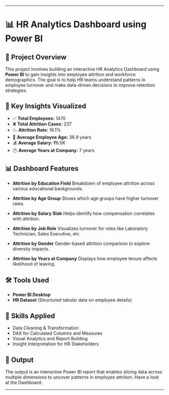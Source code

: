 
---

# 📊 HR Analytics Dashboard using Power BI

## 📝 Project Overview

This project involves building an interactive HR Analytics Dashboard using **Power BI** to gain insights into employee attrition and workforce demographics. The goal is to help HR teams understand patterns in employee turnover and make data-driven decisions to improve retention strategies.

## 📌 Key Insights Visualized

* ✅ **Total Employees:** 1470
* ❌ **Total Attrition Cases:** 237
* 📉 **Attrition Rate:** 16.1%
* 👥 **Average Employee Age:** 36.9 years
* 💰 **Average Salary:** ₹6.5K
* 🕒 **Average Years at Company:** 7 years

## 📊 Dashboard Features

* **Attrition by Education Field**
  Breakdown of employee attrition across various educational backgrounds.

* **Attrition by Age Group**
  Shows which age groups have higher turnover rates.

* **Attrition by Salary Slab**
  Helps identify how compensation correlates with attrition.

* **Attrition by Job Role**
  Visualizes turnover for roles like Laboratory Technician, Sales Executive, etc.

* **Attrition by Gender**
  Gender-based attrition comparison to explore diversity impacts.

* **Attrition by Years at Company**
  Displays how employee tenure affects likelihood of leaving.

## 🛠️ Tools Used

* **Power BI Desktop**
* **HR Dataset** (Structured tabular data on employee details)

## 🧠 Skills Applied

* Data Cleaning & Transformation
* DAX for Calculated Columns and Measures
* Visual Analytics and Report Building
* Insight Interpretation for HR Stakeholders

## 📂 Output

The output is an interactive Power BI report that enables slicing data across multiple dimensions to uncover patterns in employee attrition.
Have a look at the Dashboard: 

---


